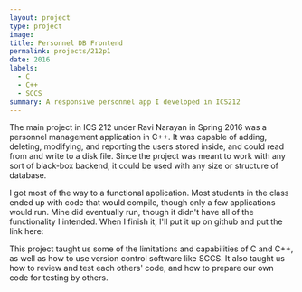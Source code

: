 ```yaml
---
layout: project
type: project
image: 
title: Personnel DB Frontend
permalink: projects/212p1
date: 2016
labels:
  - C
  - C++
  - SCCS
summary: A responsive personnel app I developed in ICS212
---
```


The main project in ICS 212 under Ravi Narayan in Spring 2016 was a personnel management application in C++. It was capable of adding, deleting, modifying, and reporting the users stored inside, and could read from and write to a disk file. Since the project was meant to work with any sort of black-box backend, it could be used with any size or structure of database.

I got most of the way to a functional application. Most students in the class ended up with code that would compile, though only a few applications would run. Mine did eventually run, though it didn't have all of the functionality I intended. When I finish it, I'll put it up on github and put the link here: <link placeholder>

This project taught us some of the limitations and capabilities of C and C++, as well as how to use version control software like SCCS. It also taught us how to review and test each others' code, and how to prepare our own code for testing by others.
